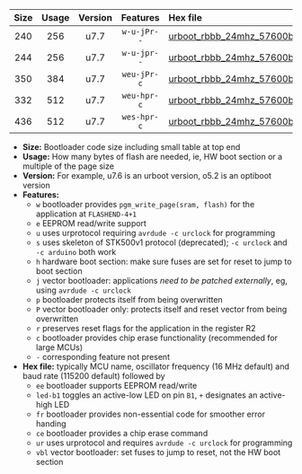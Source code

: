 |Size|Usage|Version|Features|Hex file|
|:-:|:-:|:-:|:-:|:--|
|240|256|u7.7|`w-u-jPr--`|[urboot_rbbb_24mhz_57600bps_led+b5_ur_vbl.hex](https://raw.githubusercontent.com/stefanrueger/urboot.hex/main/boards/rbbb/fcpu_24mhz/57600_bps/urboot_rbbb_24mhz_57600bps_led+b5_ur_vbl.hex)|
|244|256|u7.7|`w-u-jpr--`|[urboot_rbbb_24mhz_57600bps_led+b5_fr_ur_vbl.hex](https://raw.githubusercontent.com/stefanrueger/urboot.hex/main/boards/rbbb/fcpu_24mhz/57600_bps/urboot_rbbb_24mhz_57600bps_led+b5_fr_ur_vbl.hex)|
|350|384|u7.7|`weu-jPr-c`|[urboot_rbbb_24mhz_57600bps_ee_led+b5_fr_ce_ur_vbl.hex](https://raw.githubusercontent.com/stefanrueger/urboot.hex/main/boards/rbbb/fcpu_24mhz/57600_bps/urboot_rbbb_24mhz_57600bps_ee_led+b5_fr_ce_ur_vbl.hex)|
|332|512|u7.7|`weu-hpr-c`|[urboot_rbbb_24mhz_57600bps_ee_led+b5_fr_ce_ur.hex](https://raw.githubusercontent.com/stefanrueger/urboot.hex/main/boards/rbbb/fcpu_24mhz/57600_bps/urboot_rbbb_24mhz_57600bps_ee_led+b5_fr_ce_ur.hex)|
|436|512|u7.7|`wes-hpr-c`|[urboot_rbbb_24mhz_57600bps_ee_led+b5_fr_ce.hex](https://raw.githubusercontent.com/stefanrueger/urboot.hex/main/boards/rbbb/fcpu_24mhz/57600_bps/urboot_rbbb_24mhz_57600bps_ee_led+b5_fr_ce.hex)|

- **Size:** Bootloader code size including small table at top end
- **Usage:** How many bytes of flash are needed, ie, HW boot section or a multiple of the page size
- **Version:** For example, u7.6 is an urboot version, o5.2 is an optiboot version
- **Features:**
  + `w` bootloader provides `pgm_write_page(sram, flash)` for the application at `FLASHEND-4+1`
  + `e` EEPROM read/write support
  + `u` uses urprotocol requiring `avrdude -c urclock` for programming
  + `s` uses skeleton of STK500v1 protocol (deprecated); `-c urclock` and `-c arduino` both work
  + `h` hardware boot section: make sure fuses are set for reset to jump to boot section
  + `j` vector bootloader: applications *need to be patched externally*, eg, using `avrdude -c urclock`
  + `p` bootloader protects itself from being overwritten
  + `P` vector bootloader only: protects itself and reset vector from being overwritten
  + `r` preserves reset flags for the application in the register R2
  + `c` bootloader provides chip erase functionality (recommended for large MCUs)
  + `-` corresponding feature not present
- **Hex file:** typically MCU name, oscillator frequency (16 MHz default) and baud rate (115200 default) followed by
  + `ee` bootloader supports EEPROM read/write
  + `led-b1` toggles an active-low LED on pin `B1`, `+` designates an active-high LED
  + `fr` bootloader provides non-essential code for smoother error handing
  + `ce` bootloader provides a chip erase command
  + `ur` uses urprotocol and requires `avrdude -c urclock` for programming
  + `vbl` vector bootloader: set fuses to jump to reset, not the HW boot section
